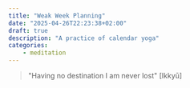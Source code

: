 ```yaml
---
title: "Weak Week Planning"
date: "2025-04-26T22:23:38+02:00"
draft: true
description: "A practice of calendar yoga"
categories: 
    - meditation
---
```


> "Having no destination I am never lost" [Ikkyū]

